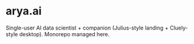 ﻿# arya.ai
Single-user AI data scientist + companion (Julius-style landing + Cluely-style desktop). Monorepo managed here.
